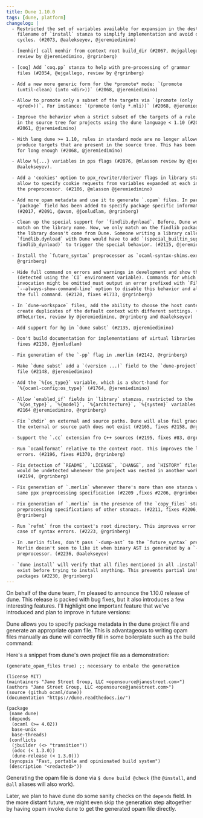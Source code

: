 ```yaml
---
title: Dune 1.10.0
tags: [dune, platform]
changelog: |
  - Restricted the set of variables available for expansion in the destination
    filename of `install` stanza to simplify implementation and avoid dependency
    cycles. (#2073, @aalekseyev, @jeremiedimino)

  - [menhir] call menhir from context root build_dir (#2067, @ejgallego,
    review by @jeremiedimino, @rgrinberg)

  - [coq] Add `coq.pp` stanza to help with pre-processing of grammar
    files (#2054, @ejgallego, review by @rgrinberg)

  - Add a new more generic form for the *promote* mode: `(promote
    (until-clean) (into <dir>))` (#2068, @jeremiedimino)

  - Allow to promote only a subset of the targets via `(promote (only
    <pred>))`. For instance: `(promote (only *.mli))` (#2068, @jeremiedimino)

  - Improve the behavior when a strict subset of the targets of a rule is already
    in the source tree for projects using the dune language < 1.10 (#2068, fixes
    #2061, @jeremiedimino)

  - With lang dune >= 1.10, rules in standard mode are no longer allowed to
    produce targets that are present in the source tree. This has been a warning
    for long enough (#2068, @jeremiedimino)

  - Allow %{...} variables in pps flags (#2076, @mlasson review by @jeremiedimino and
    @aalekseyev).

  - Add a 'cookies' option to ppx_rewriter/deriver flags in library stanzas. This
    allow to specify cookie requests from variables expanded at each invocation of
    the preprocessor. (#2106, @mlasson @jeremiedimino)

  - Add more opam metadata and use it to generate `.opam` files. In particular, a
    `package` field has been added to specify package specific information.
    (#2017, #2091, @avsm, @jonludlam, @rgrinberg)

  - Clean up the special support for `findlib.dynload`. Before, Dune would simply
    match on the library name. Now, we only match on the findlib package name when
    the library doesn't come from Dune. Someone writing a library called
    `findlib.dynload` with Dune would have to add `(special_builtin_support
    findlib_dynload)` to trigger the special behavior. (#2115, @jeremiedimino)

  - Install the `future_syntax` preprocessor as `ocaml-syntax-shims.exe` (#2125,
    @rgrinberg)

  - Hide full command on errors and warnings in development and show them in CI.
    (detected using the `CI` environment variable). Commands for which the
    invocation might be omitted must output an error prefixed with `File `. Add an
    `--always-show-command-line` option to disable this behavior and always show
    the full command. (#2120, fixes #1733, @rgrinberg)

  - In `dune-workspace` files, add the ability to choose the host context and to
    create duplicates of the default context with different settings. (#2098,
    @TheLortex, review by @jeremiedimino, @rgrinberg and @aalekseyev)

  - Add support for hg in `dune subst` (#2135, @jeremiedimino)

  - Don't build documentation for implementations of virtual libraries (#2141,
    fixes #2138, @jonludlam)

  - Fix generation of the `-pp` flag in .merlin (#2142, @rgrinberg)

  - Make `dune subst` add a `(version ...)` field to the `dune-project`
    file (#2148, @jeremiedimino)

  - Add the `%{os_type}` variable, which is a short-hand for
    `%{ocaml-config:os_type}` (#1764, @jeremiedimino)

  - Allow `enabled_if` fields in `library` stanzas, restricted to the
    `%{os_type}`, `%{model}`, `%{architecture}`, `%{system}` variables (#1764,
    #2164 @jeremiedimino, @rgrinberg)

  - Fix `chdir` on external and source paths. Dune will also fail gracefully if
    the external or source path does not exist (#2165, fixes #2158, @rgrinberg)

  - Support the `.cc` extension fro C++ sources (#2195, fixes #83, @rgrinberg)

  - Run `ocamlformat` relative to the context root. This improves the locations of
    errors. (#2196, fixes #1370, @rgrinberg)

  - Fix detection of `README`, `LICENSE`, `CHANGE`, and `HISTORY` files. These
    would be undetected whenever the project was nested in another workspace.
    (#2194, @rgrinberg)

  - Fix generation of `.merlin` whenever there's more than one stanza with the
    same ppx preprocessing specification (#2209 ,fixes #2206, @rgrinberg)

  - Fix generation of `.merlin` in the presence of the `copy_files` stanza and
    preprocessing specifications of other stanazs. (#2211, fixes #2206,
    @rgrinberg)

  - Run `refmt` from the context's root directory. This improves error messages in
    case of syntax errors. (#2223, @rgrinberg)

  - In .merlin files, don't pass `-dump-ast` to the `future_syntax` preprocessor.
    Merlin doesn't seem to like it when binary AST is generated by a `-pp`
    preprocessor. (#2236, @aalekseyev)

  - `dune install` will verify that all files mentioned in all .install files
    exist before trying to install anything. This prevents partial installation of
    packages (#2230, @rgrinberg)
---
```


On behalf of the dune team, I'm pleased to announce the 1.10.0 release of dune. This release is packed with bug fixes, but it also introduces a few interesting features. I'll highlight one important feature that we've introduced and plan to improve in future versions:

Dune allows you to specify package metadata in the dune project file and generate an appropriate opam file. This is advantageous to writing opam files manually as dune will correctly fill in some boilerplate such as the build command:

Here's a snippet from dune's own project file as a demonstration:

```
(generate_opam_files true) ;; necessary to enbale the generation

(license MIT)
(maintainers "Jane Street Group, LLC <opensource@janestreet.com>")
(authors "Jane Street Group, LLC <opensource@janestreet.com>")
(source (github ocaml/dune))
(documentation "https://dune.readthedocs.io/")

(package
 (name dune)
 (depends
  (ocaml (>= 4.02))
  base-unix
  base-threads)
 (conflicts
  (jbuilder (<> "transition"))
  (odoc (< 1.3.0))
  (dune-release (< 1.3.0)))
 (synopsis "Fast, portable and opinionated build system")
 (description "<redacted>"))
```

Generating the opam file is done via `$ dune build @check` (the `@install`, and `@all` aliases will also work).

Later, we plan to have dune do some sanity checks on the `depends` field. In the more distant future, we might even skip the generation step altogether by having opam invoke dune to get the generated opam file directly.


